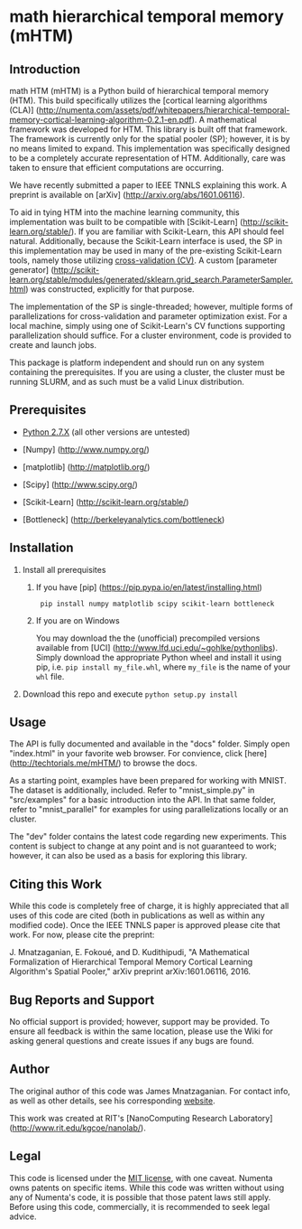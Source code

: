 # math hierarchical temporal memory (mHTM)

## Introduction
math HTM (mHTM) is a Python build of hierarchical temporal memory (HTM). This build specifically utilizes the [cortical learning algorithms (CLA)] (http://numenta.com/assets/pdf/whitepapers/hierarchical-temporal-memory-cortical-learning-algorithm-0.2.1-en.pdf). A mathematical framework was developed for HTM. This library is built off that framework. The framework is currently only for the spatial pooler (SP); however, it is by no means limited to expand. This implementation was specifically designed to be a completely accurate representation of HTM. Additionally, care was taken to ensure that efficient computations are occurring.

We have recently submitted a paper to IEEE TNNLS explaining this work. A preprint is available on [arXiv] (http://arxiv.org/abs/1601.06116).

To aid in tying HTM into the machine learning community, this implementation was built to be compatible with [Scikit-Learn] (http://scikit-learn.org/stable/). If you are familiar with Scikit-Learn, this API should feel natural. Additionally, because the Scikit-Learn interface is used, the SP in this implementation may be used in many of the pre-existing Scikit-Learn tools, namely those utilizing [cross-validation (CV)](http://scikit-learn.org/stable/modules/cross_validation.html). A custom [parameter generator] (http://scikit-learn.org/stable/modules/generated/sklearn.grid_search.ParameterSampler.html) was constructed, explicitly for that purpose.

The implementation of the SP is single-threaded; however, multiple forms of parallelizations for cross-validation and parameter optimization exist. For a local machine, simply using one of Scikit-Learn's CV functions supporting parallelization should suffice. For a cluster environment, code is provided to create and launch jobs.

This package is platform independent and should run on any system containing the prerequisites. If you are using a cluster, the cluster must be running SLURM, and as such must be a valid Linux distribution.

## Prerequisites
* [Python 2.7.X](https://www.python.org/downloads/release/python-279/) (all other versions are untested)

* [Numpy] (http://www.numpy.org/)

* [matplotlib] (http://matplotlib.org/)

* [Scipy] (http://www.scipy.org/)

* [Scikit-Learn] (http://scikit-learn.org/stable/)

* [Bottleneck] (http://berkeleyanalytics.com/bottleneck)

## Installation
1. Install all prerequisites

    1. If you have [pip] (https://pip.pypa.io/en/latest/installing.html)

            pip install numpy matplotlib scipy scikit-learn bottleneck
	
    2. If you are on Windows
  
        You may download the the (unofficial) precompiled versions available from [UCI] (http://www.lfd.uci.edu/~gohlke/pythonlibs). Simply download the appropriate Python wheel and install it using pip, i.e. `pip install my_file.whl`, where `my_file` is the name of your `whl` file.

2. Download this repo and execute `python setup.py install`

## Usage
The API is fully documented and available in the "docs" folder. Simply open "index.html" in your favorite web browser. For convience, click [here] (http://techtorials.me/mHTM/) to browse the docs.

As a starting point, examples have been prepared for working with MNIST. The dataset is additionally, included. Refer to "mnist_simple.py" in "src/examples" for a basic introduction into the API. In that same folder, refer to "mnist_parallel" for examples for using parallelizations locally or an cluster.

The "dev" folder contains the latest code regarding new experiments. This content is subject to change at any point and is not guaranteed to work; however, it can also be used as a basis for exploring this library.

## Citing this Work
While this code is completely free of charge, it is highly appreciated that all
uses of this code are cited (both in publications as well as within any modified code). Once the IEEE TNNLS paper is approved please cite that work. For now, please cite the preprint:

J. Mnatzaganian, E. Fokou&eacute;, and D. Kudithipudi, "A Mathematical Formalization of Hierarchical Temporal Memory Cortical Learning Algorithm's Spatial Pooler," arXiv preprint arXiv:1601.06116, 2016.

## Bug Reports and Support
No official support is provided; however, support may be provided. To ensure all feedback is within the same location, please use the Wiki for asking general questions and create issues if any bugs are found.

## Author
The original author of this code was James Mnatzaganian. For contact info, as well as other details, see his corresponding [website](http://techtorials.me).

This work was created at RIT's [NanoComputing Research Laboratory] (http://www.rit.edu/kgcoe/nanolab/).

## Legal
This code is licensed under the [MIT license](http://opensource.org/licenses/mit-license.php), with one caveat. Numenta owns patents on specific items. While this code was written without using any of Numenta's code, it is possible that those patent laws still apply. Before using this code, commercially, it is recommended to seek legal advice.